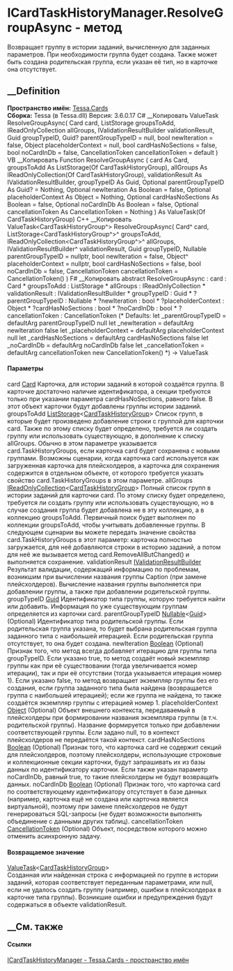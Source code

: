 # ICardTaskHistoryManager.ResolveGroupAsync - метод
Возвращает группу в истории заданий, вычисленную для заданных параметров. При
необходимости группа будет создана. Также может быть создана родительская
группа, если указан её тип, но в карточке она отсутствует.
## __Definition
 **Пространство имён:** [Tessa.Cards](N_Tessa_Cards.htm)  
 **Сборка:** Tessa (в Tessa.dll) Версия: 3.6.0.17
C# __Копировать
     ValueTask<CardTaskHistoryGroup> ResolveGroupAsync(
    	Card card,
    	ListStorage<CardTaskHistoryGroup> groupsToAdd,
    	IReadOnlyCollection<CardTaskHistoryGroup> allGroups,
    	IValidationResultBuilder validationResult,
    	Guid groupTypeID,
    	Guid? parentGroupTypeID = null,
    	bool newIteration = false,
    	Object placeholderContext = null,
    	bool cardHasNoSections = false,
    	bool noCardInDb = false,
    	CancellationToken cancellationToken = default
    )
VB __Копировать
     Function ResolveGroupAsync ( 
    	card As Card,
    	groupsToAdd As ListStorage(Of CardTaskHistoryGroup),
    	allGroups As IReadOnlyCollection(Of CardTaskHistoryGroup),
    	validationResult As IValidationResultBuilder,
    	groupTypeID As Guid,
    	Optional parentGroupTypeID As Guid? = Nothing,
    	Optional newIteration As Boolean = false,
    	Optional placeholderContext As Object = Nothing,
    	Optional cardHasNoSections As Boolean = false,
    	Optional noCardInDb As Boolean = false,
    	Optional cancellationToken As CancellationToken = Nothing
    ) As ValueTask(Of CardTaskHistoryGroup)
C++ __Копировать
     ValueTask<CardTaskHistoryGroup^> ResolveGroupAsync(
    	Card^ card, 
    	ListStorage<CardTaskHistoryGroup^>^ groupsToAdd, 
    	IReadOnlyCollection<CardTaskHistoryGroup^>^ allGroups, 
    	IValidationResultBuilder^ validationResult, 
    	Guid groupTypeID, 
    	Nullable<Guid> parentGroupTypeID = nullptr, 
    	bool newIteration = false, 
    	Object^ placeholderContext = nullptr, 
    	bool cardHasNoSections = false, 
    	bool noCardInDb = false, 
    	CancellationToken cancellationToken = CancellationToken()
    )
F# __Копировать
     abstract ResolveGroupAsync : 
            card : Card * 
            groupsToAdd : ListStorage<CardTaskHistoryGroup> * 
            allGroups : IReadOnlyCollection<CardTaskHistoryGroup> * 
            validationResult : IValidationResultBuilder * 
            groupTypeID : Guid * 
            ?parentGroupTypeID : Nullable<Guid> * 
            ?newIteration : bool * 
            ?placeholderContext : Object * 
            ?cardHasNoSections : bool * 
            ?noCardInDb : bool * 
            ?cancellationToken : CancellationToken 
    (* Defaults:
            let _parentGroupTypeID = defaultArg parentGroupTypeID null
            let _newIteration = defaultArg newIteration false
            let _placeholderContext = defaultArg placeholderContext null
            let _cardHasNoSections = defaultArg cardHasNoSections false
            let _noCardInDb = defaultArg noCardInDb false
            let _cancellationToken = defaultArg cancellationToken new CancellationToken()
    *)
    -> ValueTask<CardTaskHistoryGroup> 
#### Параметры
card [Card](T_Tessa_Cards_Card.htm)
     Карточка, для истории заданий в которой создаётся группа. В карточке достаточно наличие идентификатора, а секции требуются только при указании параметра cardHasNoSections, равного false. В этот объект карточки будут добавлены группы истории заданий. 
groupsToAdd
[ListStorage](T_Tessa_Platform_Storage_ListStorage_1.htm)<[CardTaskHistoryGroup](T_Tessa_Cards_CardTaskHistoryGroup.htm)>
Список групп, в которые будет произведено добавление строки с группой для
карточки card. Также по этому списку будет определено, требуется ли создать
группу или использовать существующую, в дополнение к списку allGroups.
Обычно в этом параметре указывается card.TaskHistoryGroups, если карточка card
будет сохранена с новыми группами. Возможны сценарии, когда карточка card
используется как загруженная карточка для плейсхолдеров, а карточка для
сохранения содержится в отдельном объекте, от которого требуется указать
свойство card.TaskHistoryGroups в этом параметре.
allGroups
[IReadOnlyCollection](https://learn.microsoft.com/dotnet/api/system.collections.generic.ireadonlycollection-1)<[CardTaskHistoryGroup](T_Tessa_Cards_CardTaskHistoryGroup.htm)>
Полный список групп в истории заданий для карточки card. По этому списку будет
определено, требуется ли создать группу или использовать существующую, но в
случае создания группа будет добавлена не в эту коллекцию, а в коллекцию
groupsToAdd. Первичный поиск будет выполнен по коллекции groupsToAdd, чтобы
учитывать добавленные группы.
В следующем сценарии вы можете передать значение свойства
card.TaskHistoryGroups в этот параметр: карточка полностью загружается, для
неё добавляются строки в историю заданий, а потом для неё же вызывается метод
card.RemoveAllButChanged() и выполняется сохранение.
validationResult
[IValidationResultBuilder](T_Tessa_Platform_Validation_IValidationResultBuilder.htm)
     Результат валидации, содержащий информацию по проблемам, возникшим при вычислении названия группы Caption (при замене плейсхолдеров). Вычисление названия группы выполняется при добавлении группы, а также при добавлении родительской группы. 
groupTypeID [Guid](https://learn.microsoft.com/dotnet/api/system.guid)
     Идентификатор типа группы, которую требуется найти или добавить. Информация по уже существующим группам определяется из карточки card. 
parentGroupTypeID
[Nullable](https://learn.microsoft.com/dotnet/api/system.nullable-1)<[Guid](https://learn.microsoft.com/dotnet/api/system.guid)>
(Optional)
Идентификатор типа родительской группы.
Если родительская группа указана, то будет выбрана родительская группа
заданного типа с наибольшей итерацией.
Если родительская группа отсутствует, то она будет создана.
newIteration [Boolean](https://learn.microsoft.com/dotnet/api/system.boolean)
(Optional)
Признак того, что метод всегда добавляет итерацию для группы типа groupTypeID.
Если указано true, то метод создаёт новый экземпляр группы как при её
существовании (тогда увеличивается номер итерации), так и при её отсутствии
(тогда указывается итерация номер 1).
Если указано false, то метод возвращает экземпляр группы без его создания,
если группа заданного типа была найдена (возвращается группа с наибольшей
итерацией); если же группа не найдена, то также создаётся экземпляр группы с
итерацией номер 1.
placeholderContext
[Object](https://learn.microsoft.com/dotnet/api/system.object) (Optional)
     Объект внешнего контекста, передаваемый в плейсхолдеры при формировании названия экземпляра группы (в т.ч. родительской группы). Название формируется только при добавлении соответствующей группы. Если задано null, то в контекст плейсхолдеров не передаётся такой контекст. 
cardHasNoSections
[Boolean](https://learn.microsoft.com/dotnet/api/system.boolean) (Optional)
     Признак того, что карточка card не содержит секций для плейсхолдеров, поэтому плейсхолдеры, использующие строковые и коллекционные секции карточки, будут запрашивать их из базы данных по идентификатору карточки. Если также указан параметр noCardInDb, равный true, то такие плейсхолдеры не будут возвращать данных. 
noCardInDb [Boolean](https://learn.microsoft.com/dotnet/api/system.boolean)
(Optional)
     Признак того, что карточка card по соответствующему идентификатору отсутствует в базе данных (например, карточка ещё не создана или карточка является виртуальной), поэтому при замене плейсхолдеров не будут генерироваться SQL-запросы (не будет возможности выполнять объединение с данными других таблиц). 
cancellationToken
[CancellationToken](https://learn.microsoft.com/dotnet/api/system.threading.cancellationtoken)
(Optional)
    Объект, посредством которого можно отменить асинхронную задачу.
#### Возвращаемое значение
[ValueTask](https://learn.microsoft.com/dotnet/api/system.threading.tasks.valuetask-1)<[CardTaskHistoryGroup](T_Tessa_Cards_CardTaskHistoryGroup.htm)>  
Созданная или найденная строка с информацией по группе в истории заданий,
которая соответствует переданным параметрами, или null, если не удалось
создать группу (например, ошибки в плейсхолдерах в карточке типа группы).
Возникшие ошибки и предупреждения будут содержаться в объекте
validationResult.
## __См. также
#### Ссылки
[ICardTaskHistoryManager - ](T_Tessa_Cards_ICardTaskHistoryManager.htm)
[Tessa.Cards - пространство имён](N_Tessa_Cards.htm)

